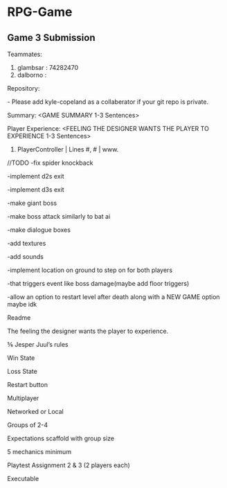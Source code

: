 # RPG-Game
Game 3 Submission
-----------------
Teammates:
1. glambsar : 74282470
2. dalborno : <STUDENT ID NUMBER>

Repository:
<LINK TO GIT REPO> - Please add kyle-copeland as a collaberator if your git repo is private.

Summary:
<GAME SUMMARY 1-3 Sentences>

Player Experience:
<FEELING THE DESIGNER WANTS THE PLAYER TO EXPERIENCE 1-3 Sentences>

1. PlayerController | Lines #, # | www.

//TODO
-fix spider knockback

-implement d2s exit

-implement d3s exit

-make giant boss

-make boss attack similarly to bat ai

-make dialogue boxes

-add textures

-add sounds

-implement location on ground to step on for both players

-that triggers event like boss damage(maybe add floor triggers)

-allow an option to restart level after death along with a NEW GAME option maybe idk

Readme

The feeling the designer wants the player to experience.

⅚ Jesper Juul’s rules

Win State

Loss State

Restart button

Multiplayer

Networked or Local

Groups of 2-4

Expectations scaffold with group size

5 mechanics minimum

Playtest Assignment 2 & 3 (2 players each)

Executable

